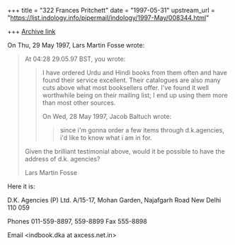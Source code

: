 +++
title = "322 Frances Pritchett"
date = "1997-05-31"
upstream_url = "https://list.indology.info/pipermail/indology/1997-May/008344.html"

+++
[Archive link](https://list.indology.info/pipermail/indology/1997-May/008344.html)

On Thu, 29 May 1997, Lars Martin Fosse wrote:

> At 04:28 29.05.97 BST, you wrote:
> >
> >I have ordered Urdu and Hindi books from them often and have found their
> >service excellent.  Their catalogues are also many cuts above what most
> >booksellers offer.  I've found it well worthwhile being on their mailing
> >list; I end up using them more than most other sources.
> >
> >
> >
> >On Wed, 28 May 1997, Jacob Baltuch wrote:
> >
> >> since i'm gonna order a few items through d.k.agencies,
> >> i'd like to know what i am in for.
> 
> Given the brilliant testimonial above, would it be possible to have the
> address of d.k. agencies?
> 
> Lars Martin Fosse
>  

Here it is:

D.K. Agencies (P) Ltd.
A/15-17, Mohan Garden, Najafgarh Road
New Delhi 110 059

Phones 011-559-8897, 559-8899
Fax 555-8898

Email <indbook.dka at axcess.net.in>






